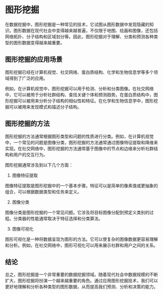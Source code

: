 # 图形挖掘

在数据挖掘中，图形挖掘是一种常见的技术，它试图从图形数据中发现隐藏的知识。图形数据在现代社会中变得越来越普遍，不仅限于地图、绘画和图像，还包括网络拓扑、分子结构和区域划分等。因此，图形挖掘对于理解、分类和预测各种类型的图形数据变得越来越重要。

## 图形挖掘的应用场景

图形挖掘已经在计算机视觉、社交网络、蛋白质结构、化学和生物信息学等多个领域得到了广泛的应用。

例如，在计算机视觉中，图形挖掘可以用于检测、分析和分类图像。在社交网络中，它可以被用于分析社群结构、查找关键个体和预测趋势。在蛋白质结构中，图形挖掘可以被用来分析分子结构的相似性和特征。在化学和生物信息学中，图形挖掘可以被用来发现模式和描述分子结构。

## 图形挖掘的方法

图形挖掘的方法通常根据图形类型和问题的性质进行分类。例如，在计算机视觉中，一个常见的问题是图像分类，图形挖掘的方法通常通过图像特征提取和降维来实现。在社交网络中，图形挖掘的方法通常基于图像中的节点和边缘来分析社群结构和用户的交互行为。

图形挖掘通常涉及到以下几个方面：

1. 图像特征提取

图像特征提取是图形挖掘中的一个基本步骤。特征可以是简单的像素值或更抽象的组合，可以根据数据类型和任务来定义。

2. 图像分类

图像分类是图形挖掘的一个常见问题。它涉及将目标图像分配到预定义类别的过程。分类器的性能通常取决于特征选择和分类算法。

3. 图像可视化

图形可视化是一种将数据呈现为图形的方法。它可以使复杂的图像数据更容易理解和分析。例如，在社交网络中，图形可视化可以用来展示社群和用户之间的关系。

## 结论

总之，图形挖掘是一个非常重要的数据挖掘领域。随着现代社会中数据规模的不断扩大，图形挖掘将扮演一个越来越重要的角色。通过应用图形挖掘技术，我们可以更好地理解和分析各种类型的图形数据，从而提高我们预测、分析和决策的能力。